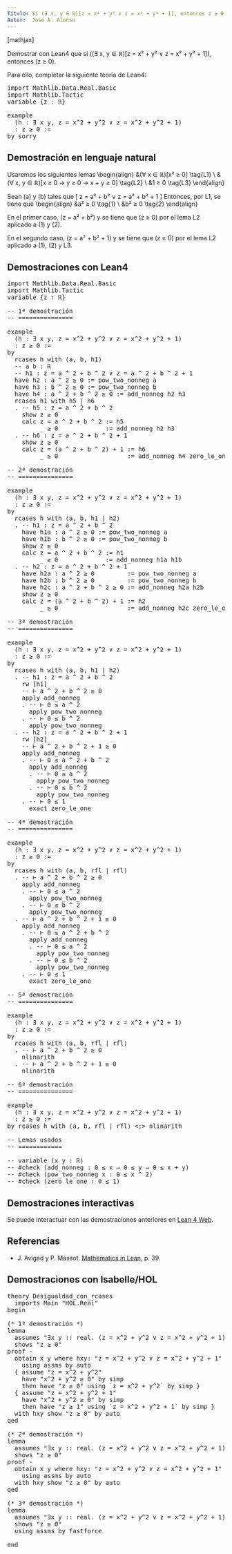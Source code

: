 ```yaml
---
Título: Si (∃ x, y ∈ ℝ)[z = x² + y² ∨ z = x² + y² + 1], entonces z ≥ 0.
Autor:  José A. Alonso
---
```


[mathjax]

Demostrar con Lean4 que si \((∃ x, y ∈ ℝ)[z = x² + y² ∨ z = x² + y² + 1]\), entonces \(z ≥ 0\).

Para ello, completar la siguiente teoría de Lean4:

<pre lang="lean">
import Mathlib.Data.Real.Basic
import Mathlib.Tactic
variable {z : ℝ}

example
  (h : ∃ x y, z = x^2 + y^2 ∨ z = x^2 + y^2 + 1)
  : z ≥ 0 :=
by sorry
</pre>
<!--more-->

<h2>Demostración en lenguaje natural</h2>

Usaremos los siguientes lemas
\begin{align}
   &(∀ x ∈ ℝ)[x² ≥ 0]                                              \tag{L1} \\
   &(∀ x, y ∈ ℝ)[x ≥ 0 → y ≥ 0 → x + y ≥ 0]                        \tag{L2} \\
   &1 ≥ 0                                                          \tag{L3}
\end{align}

Sean \(a\) y \(b\) tales que
\[ z = a² + b² ∨ z = a² + b² + 1 \]
Entonces, por L1, se tiene que
\begin{align}
   &a² ≥ 0                                                         \tag{1} \\
   &b² ≥ 0                                                         \tag{2}
\end{align}

En el primer caso, \(z = a² + b²\) y se tiene que \(z ≥ 0\) por el lema L2 aplicado a (1) y (2).

En el segundo caso, \(z = a² + b² + 1\) y se tiene que \(z ≥ 0\) por el lema L2 aplicado a (1), (2) y L3.

<h2>Demostraciones con Lean4</h2>

<pre lang="lean">
import Mathlib.Data.Real.Basic
import Mathlib.Tactic
variable {z : ℝ}

-- 1ª demostración
-- ===============

example
  (h : ∃ x y, z = x^2 + y^2 ∨ z = x^2 + y^2 + 1)
  : z ≥ 0 :=
by
  rcases h with ⟨a, b, h1⟩
  -- a b : ℝ
  -- h1 : z = a ^ 2 + b ^ 2 ∨ z = a ^ 2 + b ^ 2 + 1
  have h2 : a ^ 2 ≥ 0 := pow_two_nonneg a
  have h3 : b ^ 2 ≥ 0 := pow_two_nonneg b
  have h4 : a ^ 2 + b ^ 2 ≥ 0 := add_nonneg h2 h3
  rcases h1 with h5 | h6
  . -- h5 : z = a ^ 2 + b ^ 2
    show z ≥ 0
    calc z = a ^ 2 + b ^ 2 := h5
         _ ≥ 0             := add_nonneg h2 h3
  . -- h6 : z = a ^ 2 + b ^ 2 + 1
    show z ≥ 0
    calc z = (a ^ 2 + b ^ 2) + 1 := h6
         _ ≥ 0                   := add_nonneg h4 zero_le_one

-- 2ª demostración
-- ===============

example
  (h : ∃ x y, z = x^2 + y^2 ∨ z = x^2 + y^2 + 1)
  : z ≥ 0 :=
by
  rcases h with ⟨a, b, h1 | h2⟩
  . -- h1 : z = a ^ 2 + b ^ 2
    have h1a : a ^ 2 ≥ 0 := pow_two_nonneg a
    have h1b : b ^ 2 ≥ 0 := pow_two_nonneg b
    show z ≥ 0
    calc z = a ^ 2 + b ^ 2 := h1
         _ ≥ 0             := add_nonneg h1a h1b
  . -- h2 : z = a ^ 2 + b ^ 2 + 1
    have h2a : a ^ 2 ≥ 0         := pow_two_nonneg a
    have h2b : b ^ 2 ≥ 0         := pow_two_nonneg b
    have h2c : a ^ 2 + b ^ 2 ≥ 0 := add_nonneg h2a h2b
    show z ≥ 0
    calc z = (a ^ 2 + b ^ 2) + 1 := h2
         _ ≥ 0                   := add_nonneg h2c zero_le_one

-- 3ª demostración
-- ===============

example
  (h : ∃ x y, z = x^2 + y^2 ∨ z = x^2 + y^2 + 1)
  : z ≥ 0 :=
by
  rcases h with ⟨a, b, h1 | h2⟩
  . -- h1 : z = a ^ 2 + b ^ 2
    rw [h1]
    -- ⊢ a ^ 2 + b ^ 2 ≥ 0
    apply add_nonneg
    . -- ⊢ 0 ≤ a ^ 2
      apply pow_two_nonneg
    . -- ⊢ 0 ≤ b ^ 2
      apply pow_two_nonneg
  . -- h2 : z = a ^ 2 + b ^ 2 + 1
    rw [h2]
    -- ⊢ a ^ 2 + b ^ 2 + 1 ≥ 0
    apply add_nonneg
    . -- ⊢ 0 ≤ a ^ 2 + b ^ 2
      apply add_nonneg
      . -- ⊢ 0 ≤ a ^ 2
        apply pow_two_nonneg
      . -- ⊢ 0 ≤ b ^ 2
        apply pow_two_nonneg
    . -- ⊢ 0 ≤ 1
      exact zero_le_one

-- 4ª demostración
-- ===============

example
  (h : ∃ x y, z = x^2 + y^2 ∨ z = x^2 + y^2 + 1)
  : z ≥ 0 :=
by
  rcases h with ⟨a, b, rfl | rfl⟩
  . -- ⊢ a ^ 2 + b ^ 2 ≥ 0
    apply add_nonneg
    . -- ⊢ 0 ≤ a ^ 2
      apply pow_two_nonneg
    . -- ⊢ 0 ≤ b ^ 2
      apply pow_two_nonneg
  . -- ⊢ a ^ 2 + b ^ 2 + 1 ≥ 0
    apply add_nonneg
    . -- ⊢ 0 ≤ a ^ 2 + b ^ 2
      apply add_nonneg
      . -- ⊢ 0 ≤ a ^ 2
        apply pow_two_nonneg
      . -- ⊢ 0 ≤ b ^ 2
        apply pow_two_nonneg
    . -- ⊢ 0 ≤ 1
      exact zero_le_one

-- 5ª demostración
-- ===============

example
  (h : ∃ x y, z = x^2 + y^2 ∨ z = x^2 + y^2 + 1)
  : z ≥ 0 :=
by
  rcases h with ⟨a, b, rfl | rfl⟩
  . -- ⊢ a ^ 2 + b ^ 2 ≥ 0
    nlinarith
  . -- ⊢ a ^ 2 + b ^ 2 + 1 ≥ 0
    nlinarith

-- 6ª demostración
-- ===============

example
  (h : ∃ x y, z = x^2 + y^2 ∨ z = x^2 + y^2 + 1)
  : z ≥ 0 :=
by rcases h with ⟨a, b, rfl | rfl⟩ <;> nlinarith

-- Lemas usados
-- ============

-- variable (x y : ℝ)
-- #check (add_nonneg : 0 ≤ x → 0 ≤ y → 0 ≤ x + y)
-- #check (pow_two_nonneg x : 0 ≤ x ^ 2)
-- #check (zero_le_one : 0 ≤ 1)
</pre>

<h2>Demostraciones interactivas</h2>

Se puede interactuar con las demostraciones anteriores en <a href="https://live.lean-lang.org/#url=https://raw.githubusercontent.com/jaalonso/Calculemus2/main/src/Desigualdad_con_rcases.lean" rel="noopener noreferrer" target="_blank">Lean 4 Web</a>.

<h2>Referencias</h2>

<ul>
<li> J. Avigad y P. Massot. <a href="https://bit.ly/3U4UjBk">Mathematics in Lean</a>, p. 39.</li>
</ul>

<h2>Demostraciones con Isabelle/HOL</h2>

<pre lang="isar">
theory Desigualdad_con_rcases
  imports Main "HOL.Real"
begin

(* 1ª demostración *)
lemma
  assumes "∃x y :: real. (z = x^2 + y^2 ∨ z = x^2 + y^2 + 1)"
  shows "z ≥ 0"
proof -
  obtain x y where hxy: "z = x^2 + y^2 ∨ z = x^2 + y^2 + 1"
    using assms by auto
  { assume "z = x^2 + y^2"
    have "x^2 + y^2 ≥ 0" by simp
    then have "z ≥ 0" using `z = x^2 + y^2` by simp }
  { assume "z = x^2 + y^2 + 1"
    have "x^2 + y^2 ≥ 0" by simp
    then have "z ≥ 1" using `z = x^2 + y^2 + 1` by simp }
  with hxy show "z ≥ 0" by auto
qed

(* 2ª demostración *)
lemma
  assumes "∃x y :: real. (z = x^2 + y^2 ∨ z = x^2 + y^2 + 1)"
  shows "z ≥ 0"
proof -
  obtain x y where hxy: "z = x^2 + y^2 ∨ z = x^2 + y^2 + 1"
    using assms by auto
  with hxy show "z ≥ 0" by auto
qed

(* 3ª demostración *)
lemma
  assumes "∃x y :: real. (z = x^2 + y^2 ∨ z = x^2 + y^2 + 1)"
  shows "z ≥ 0"
  using assms by fastforce

end
</pre>
